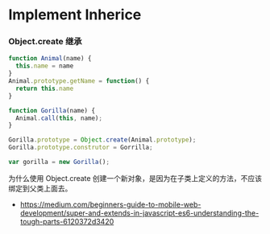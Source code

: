 # Implement Inherice

### Object.create 继承

```javascript
function Animal(name) {
  this.name = name
}
Animal.prototype.getName = function() {
  return this.name
}

function Gorilla(name) {
  Animal.call(this, name);
}

Gorilla.prototype = Object.create(Animal.prototype);
Gorilla.prototype.construtor = Gorrilla;

var gorilla = new Gorilla();
```

为什么使用 Object.create 创建一个新对象，是因为在子类上定义的方法，不应该绑定到父类上面去。

- https://medium.com/beginners-guide-to-mobile-web-development/super-and-extends-in-javascript-es6-understanding-the-tough-parts-6120372d3420